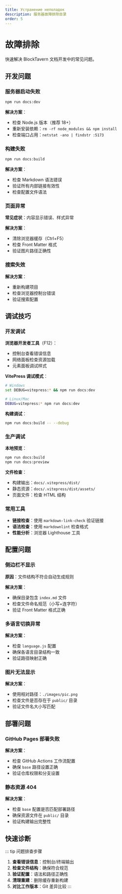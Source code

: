 ```yaml
---
title: Устранение неполадок
description: 服务器故障排除目录
order: 5
---
```


# 故障排除

快速解决 BlockTavern 文档开发中的常见问题。

## 开发问题

### 服务器启动失败

```bash
npm run docs:dev
```

**解决方案**：
- 检查 Node.js 版本（推荐 18+）
- 重新安装依赖：`rm -rf node_modules && npm install`
- 检查端口占用：`netstat -ano | findstr :5173`

### 构建失败

```bash
npm run docs:build
```

**解决方案**：
- 检查 Markdown 语法错误
- 验证所有内部链接有效性
- 检查配置文件语法

### 页面异常

**常见症状**：内容显示错误、样式异常

**解决方案**：
- 清除浏览器缓存（Ctrl+F5）
- 检查 Front Matter 格式
- 验证图片路径正确性

### 搜索失效

**解决方案**：
- 重新构建项目
- 检查浏览器控制台错误
- 验证搜索配置

## 调试技巧

### 开发调试

**浏览器开发者工具**（F12）：
- 控制台查看错误信息
- 网络面板检查资源加载
- 元素面板调试样式

**VitePress 调试模式**：
```bash
# Windows
set DEBUG=vitepress:* && npm run docs:dev

# Linux/Mac
DEBUG=vitepress:* npm run docs:dev
```

**构建调试**：
```bash
npm run docs:build -- --debug
```

### 生产调试

**本地预览**：
```bash
npm run docs:build
npm run docs:preview
```

**文件检查**：
- 构建输出：`docs/.vitepress/dist/`
- 静态资源：`docs/.vitepress/dist/assets/`
- 页面文件：检查 HTML 结构

### 常用工具

- **链接检查**：使用 `markdown-link-check` 验证链接
- **语法检查**：使用 `markdownlint` 检查格式
- **性能分析**：浏览器 Lighthouse 工具

## 配置问题

### 侧边栏不显示

**原因**：文件结构不符合自动生成规则

**解决方案**：
- 确保目录包含 `index.md` 文件
- 检查文件命名规范（小写+连字符）
- 验证 Front Matter 格式正确

### 多语言切换异常

**解决方案**：
- 检查 `language.js` 配置
- 确保各语言目录结构一致
- 验证路径映射正确

### 图片无法显示

**解决方案**：
- 使用相对路径：`./images/pic.png`
- 检查文件是否存在于 `public/` 目录
- 验证文件名大小写匹配

## 部署问题

### GitHub Pages 部署失败

**解决方案**：
- 检查 GitHub Actions 工作流配置
- 确保 `base` 路径设置正确
- 验证仓库权限和分支设置

### 静态资源 404

**解决方案**：
- 检查 `base` 配置是否匹配部署路径
- 确保资源文件在 `public/` 目录
- 验证构建输出完整性

## 快速诊断

::: tip 问题排查步骤
1. **查看错误信息**：控制台/终端输出
2. **检查文件结构**：确保符合规范
3. **验证配置**：语法和路径正确性
4. **清理重建**：删除缓存重新构建
5. **对比工作版本**：Git 差异比较
:::

<Contributors />

<GitHistoryInformation />